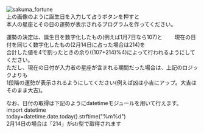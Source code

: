 ![sakuma_fortune](https://user-images.githubusercontent.com/74003343/107875369-ce7f5080-6f02-11eb-84c1-a1cd080113cb.png)  
上の画像のように誕生日を入力して占うボタンを押すと  
本人の星座とその日の運勢が表示されるプログラムを作ってください。
  
運勢の決定は、誕生日を数字化したもの(例えば1月7日なら107)と　　
現在の日付を同じく数字化したもの(2月14日に占った場合は214)を  
合計した値を4で割ったときの余り((107+214)%4)によって行われるようにしてください。  
ただし、現在の日付が入力者の星座が含まれる期間だった場合は、上記のロジックよりも  
1段階の運勢が表示されるようにしてください(例えば凶は小吉にアップ。大吉はそのまま大吉)。  
  
なお、日付の取得は下記のようにdatetimeモジュールを用いて行えます。  
import datetime  
today=datetime.date.today().strftime("%m%d")  
2月14日の場合は「214」がstr型で取得されます
